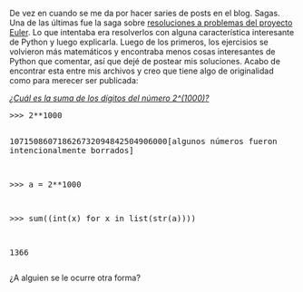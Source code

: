 <html><body><p>De vez en cuando se me da por hacer saries de posts en el blog. Sagas. Una de las últimas fue la saga sobre <a href="http://www.juanjoconti.com.ar/etiqueta/euler/" target="_blank">resoluciones a problemas del proyecto Euler</a>. Lo que intentaba era resolverlos con alguna característica interesante de Python y luego explicarla. Luego de los primeros, los ejercisios se volvieron más matemáticos y encontraba menos cosas interesantes de Python que comentar, así que dejé de postear mis soluciones. Acabo de encontrar esta entre mis archivos y creo que tiene algo de originalidad como para merecer ser publicada:



<em><a href="http://projecteuler.net/index.php?section=problems&amp;id=16" target="_blank">¿Cuál es la suma de los dígitos del número 2^(1000)?</a></em>

</p><pre>&gt;&gt;&gt; 2**1000

107150860718626732094842504906000[algunos números fueron intencionalmente borrados]

&gt;&gt;&gt; a = 2**1000

&gt;&gt;&gt; sum((int(x) for x in list(str(a))))

1366</pre>

¿A alguien se le ocurre otra forma?</body></html>